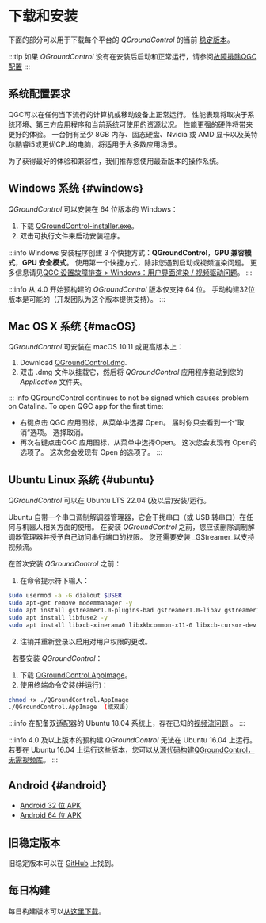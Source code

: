 # 下载和安装

下面的部分可以用于下载每个平台的 _QGroundControl_ 的当前 [稳定版本](../releases/release_notes.md)。

:::tip
如果 _QGroundControl_ 没有在安装后启动和正常运行，请参阅[故障排除QGC配置](../troubleshooting/qgc_setup.md)
:::

## 系统配置要求

QGC可以在任何当下流行的计算机或移动设备上正常运行。 性能表现将取决于系统环境、第三方应用程序和当前系统可使用的资源状况。
性能更强的硬件将带来更好的体验。
一台拥有至少 8GB 内存、固态硬盘、Nvidia 或 AMD 显卡以及英特尔酷睿i5或更优CPU的电脑，将适用于大多数应用场景。

为了获得最好的体验和兼容性，我们推荐您使用最新版本的操作系统。

## Windows 系统 {#windows}

_QGroundControl_ 可以安装在 64 位版本的 Windows：

1. 下载 [QGroundControl-installer.exe](https://d176tv9ibo4jno.cloudfront.net/latest/QGroundControl-installer.exe)。
2. 双击可执行文件来启动安装程序。

:::info
Windows 安装程序创建 3 个快捷方式：**QGroundControl**，**GPU 兼容模式**，**GPU 安全模式**。
使用第一个快捷方式，除非您遇到启动或视频渲染问题。
更多信息请见[QGC 设置故障排查 > Windows：用户界面渲染 / 视频驱动问题](../troubleshooting/qgc_setup.md#opengl_troubleshooting)。
:::

:::info
从 4.0 开始预构建的 _QGroundControl_ 版本仅支持 64 位。
手动构建32位版本是可能的（开发团队为这个版本提供支持）。
:::

## Mac OS X 系统 {#macOS}

_QGroundControl_ 可安装在 macOS 10.11 或更高版本上：

<!-- match version using https://docs.qgroundcontrol.com/master/en/qgc-dev-guide/getting_started/#native-builds -->

<!-- usually based on Qt macOS dependency -->

1. Download [QGroundControl.dmg](https://d176tv9ibo4jno.cloudfront.net/latest/QGroundControl.dmg).
2. 双击 .dmg 文件以挂载它，然后将 _QGroundControl_ 应用程序拖动到您的 _Application_ 文件夹。

::: info
QGroundControl continues to not be signed which causes problem on Catalina. To open QGC app for the first time:

- 右键点击 QGC 应用图标，从菜单中选择 Open。 届时你只会看到一个“取消”选项。 选择取消。
- 再次右键点击QGC 应用图标，从菜单中选择Open。 这次您会发现有 Open的选项了。 这次您会发现有 Open 的选项了。
  :::

## Ubuntu Linux 系统 {#ubuntu}

_QGroundControl_ 可以在 Ubuntu LTS 22.04 (及以后)安装/运行。

Ubuntu 自带一个串口调制解调器管理器，它会干扰串口（或 USB 转串口）在任何与机器人相关方面的使用。
在安装 _QGroundControl_ 之前，您应该删除调制解调器管理器并授予自己访问串行端口的权限。
您还需要安装 _GStreamer_以支持视频流。

在首次安装 _QGroundControl_ 之前：

1. 在命令提示符下输入：
  ```sh
  sudo usermod -a -G dialout $USER
  sudo apt-get remove modemmanager -y
  sudo apt install gstreamer1.0-plugins-bad gstreamer1.0-libav gstreamer1.0-gl -y
  sudo apt install libfuse2 -y
  sudo apt install libxcb-xinerama0 libxkbcommon-x11-0 libxcb-cursor-dev -y
  ```
  <!-- Note, remove install of libqt5gui5 https://github.com/mavlink/qgroundcontrol/issues/10176 fixed -->
2. 注销并重新登录以启用对用户权限的更改。

&nbsp; 若要安装 _QGroundControl_：

1. 下载 [QGroundControl.AppImage](https://d176tv9ibo4jno.cloudfront.net/latest/QGroundControl.AppImage)。
2. 使用终端命令安装(并运行)：
  ```sh
  chmod +x ./QGroundControl.AppImage
  ./QGroundControl.AppImage  (或双击)
  ```

:::info
在配备双适配器的 Ubuntu 18.04 系统上，存在已知的[视频流问题](../troubleshooting/qgc_setup.md#dual_vga) 。
:::

:::info
4.0 及以上版本的预构建 _QGroundControl_ 无法在 Ubuntu 16.04 上运行。
若要在 Ubuntu 16.04 上运行这些版本，您可以[从源代码构建QGroundControl，无需视频库](https://dev.qgroundcontrol.com/en/getting_started/)。
:::

## Android {#android}

- [Android 32 位 APK](https://qgroundcontrol.s3-us-west-2.amazonaws.com/latest/QGroundControl32.apk)
- [Android 64 位 APK](https://qgroundcontrol.s3-us-west-2.amazonaws.com/latest/QGroundControl64.apk)

## 旧稳定版本

旧稳定版本可以在 <a href="https://github.com/mavlink/qgroundcontrol/releases/" target="_blank">GitHub</a> 上找到。

## 每日构建

每日构建版本可以[从这里下载](../releases/daily_builds.md)。
